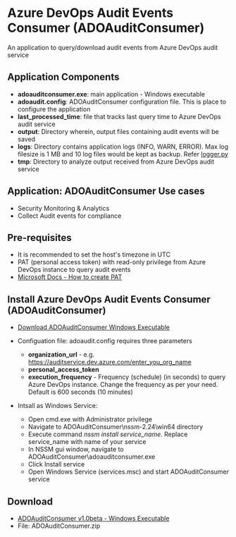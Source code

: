 # Azure DevOps Audit Events Consumer (ADOAuditConsumer)
An application to query/download audit events from Azure DevOps audit service

## Application Components
- **adoauditconsumer.exe**: main application - Windows executable
- **adoaudit.config**: ADOAuditConsumer configuration file. This is place to configure the application
- **last_processed_time**: file that tracks last query time to Azure DevOps audit service
- **output**: Directory wherein, output files containing audit events will be saved
- **logs**: Directory contains application logs (INFO, WARN, ERROR). Max log filesize is 1 MB and 10 log files would be kept as backup. Refer [logger.py](https://github.com/pratik-lal/ADOAuditConsumer/blob/master/logger.py)
- **tmp**: Directory to analyze output received from  Azure DevOps audit service

## Application: ADOAuditConsumer Use cases
- Security Monitoring & Analytics
- Collect Audit events for compliance

## Pre-requisites
- It is recommended to set the host's timezone in UTC
- PAT (personal access token) with read-only privilege from Azure DevOps instance to query audit events
- [Microsoft Docs - How to create PAT](https://docs.microsoft.com/en-us/azure/devops/organizations/accounts/use-personal-access-tokens-to-authenticate?view=azure-devops&tabs=preview-page)

## Install Azure DevOps Audit Events Consumer (ADOAuditConsumer)
- [Download ADOAuditConsumer Windows Executable](https://github.com/pratik-lal/ADOAuditConsumer/releases/download/v1.0beta/ADOAuditConsumer.zip)
- Configuation file: adoaudit.config requires three parameters
  - **organization_url** - e.g. https://auditservice.dev.azure.com/enter_you_org_name
  - **personal_access_token**
  - **execution_frequency** - Frequency (schedule) (in seconds) to query Azure DevOps instance. Change the frequency as per your need. Default is 600 seconds (10 minutes)
  
- Intsall as Windows Service:
  - Open cmd.exe with Administrator privilege
  - Navigate to ADOAuditConsumer\nssm-2.24\win64 directory
  - Execute command *nssm install service_name*. Replace service_name with name of your service
  - In NSSM gui window, navigate to ADOAuditConsumer\adoauditconsumer.exe
  - Click Install service
  - Open Windows Service (services.msc) and start ADOAuditConsumer service

## Download
- [ADOAuditConsumer v1.0beta - Windows Executable](https://github.com/pratik-lal/ADOAuditConsumer/releases)
- File: ADOAuditConsumer.zip

  
